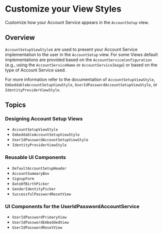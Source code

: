 # Customize your View Styles

Customize how your Account Service appears in the ``AccountSetup`` view.

<!--
                  
This source file is part of the Spezi open-source project

SPDX-FileCopyrightText: 2023 Stanford University and the project authors (see CONTRIBUTORS.md)

SPDX-License-Identifier: MIT
             
-->

## Overview

``AccountSetupViewStyle``s are used to present your Account Service implementation to the user in the ``AccountSetup`` view.
For some Views default implementations are provided based on the ``AccountServiceConfiguration``
(e.g., using the ``AccountServiceName`` or ``AccountServiceImage``) or based on the type of Account Service used.

For more information refer to the documentation of ``AccountSetupViewStyle``, ``EmbeddableAccountSetupViewStyle``, ``UserIdPasswordAccountSetupViewStyle``,
or ``IdentityProviderViewStyle``.

## Topics 

### Designing Account Setup Views

- ``AccountSetupViewStyle``
- ``EmbeddableAccountSetupViewStyle``
- ``UserIdPasswordAccountSetupViewStyle``
- ``IdentityProviderViewStyle``

### Reusable UI Components

- ``DefaultAccountSetupHeader``
- ``AccountSummaryBox``
- ``SignupForm``
- ``DateOfBirthPicker``
- ``GenderIdentityPicker``
- ``SuccessfulPasswordResetView``

### UI Components for the UserIdPasswordAccountService

- ``UserIdPasswordPrimaryView``
- ``UserIdPasswordEmbeddedView``
- ``UserIdPasswordResetView``

